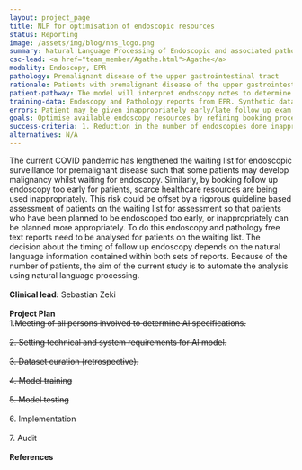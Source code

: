 ```yaml
---
layout: project_page
title: NLP for optimisation of endoscopic resources
status: Reporting
image: /assets/img/blog/nhs_logo.png
summary: Natural Language Processing of Endoscopic and associated pathology text to optimise post COVID endoscopy resources
csc-lead: <a href="team_member/Agathe.html">Agathe</a>
modality: Endoscopy, EPR
pathology: Premalignant disease of the upper gastrointestinal tract
rationale: Patients with premalignant disease of the upper gastrointestinal tract need to undergo regular endoscopic surveillance to prevent malignancy. The timing of endoscopic procedures is often inaccurate and many patients are either surveyed endoscopically late or inappropriately which becomes a healthcare resource burden. Using natural language processing to automatically caluclate follow up timings based on information in the EPR system
patient-pathway: The model will interpret endoscopy notes to determine the most appropriate follow up booking date. The practical output would be a spreadsheet containing the endoscopy and associated pathology report along with the extracted information of interest and a suggested follow up timing. In the first instance the spreadsheet would be passed to a manual vetter as a final check on the output prior to bookings being made
training-data: Endoscopy and Pathology reports from EPR. Synthetic dataset used to date for proof of concept.
errors: Patient may be given inappropriately early/late follow up exam
goals: Optimise available endoscopy resources by refining booking process for patient follow up exams
success-criteria: 1. Reduction in the number of endoscopies done inappropriately early. <br><br> 2. Reduction in the number of endoscopies performed too late (?with decrease in missed early cancer rate). <br><br> 3.	Reduction in patients lost to follow up 
alternatives: N/A
---
```

The current COVID pandemic has lengthened the waiting list for endoscopic surveillance for premalignant disease such that some patients may develop malignancy whilst waiting for endoscopy. Similarly, by booking follow up endoscopy too early for patients, scarce healthcare resources are being used inappropriately. This risk could be offset by a rigorous guideline based assessment of patients on the waiting list for assessment so that patients who have been planned to be endoscoped too early, or inappropriately can be planned more appropriately. To do this endoscopy and pathology free text reports need to be analysed for patients on the waiting list. The decision about the timing of follow up endoscopy depends on the natural language information contained within both sets of reports. Because of the number of patients, the aim of the current study is to automate the analysis using natural language processing.
<br>
<br>
<b>Clinical lead:</b> Sebastian Zeki 
<br>
<br>
<b>Project Plan</b><br>
1.<strike>Meeting of all persons involved to determine AI specifications. <br><br> 2.	Setting technical and system requirements for AI model. <br> <br> 3. Dataset curation (retrospective). <br><br> 4.	Model training<br><br>5.	Model testing <br><br></strike>6.	Implementation <br><br>7. Audit 
<br>
<br>
<b>References</b> 